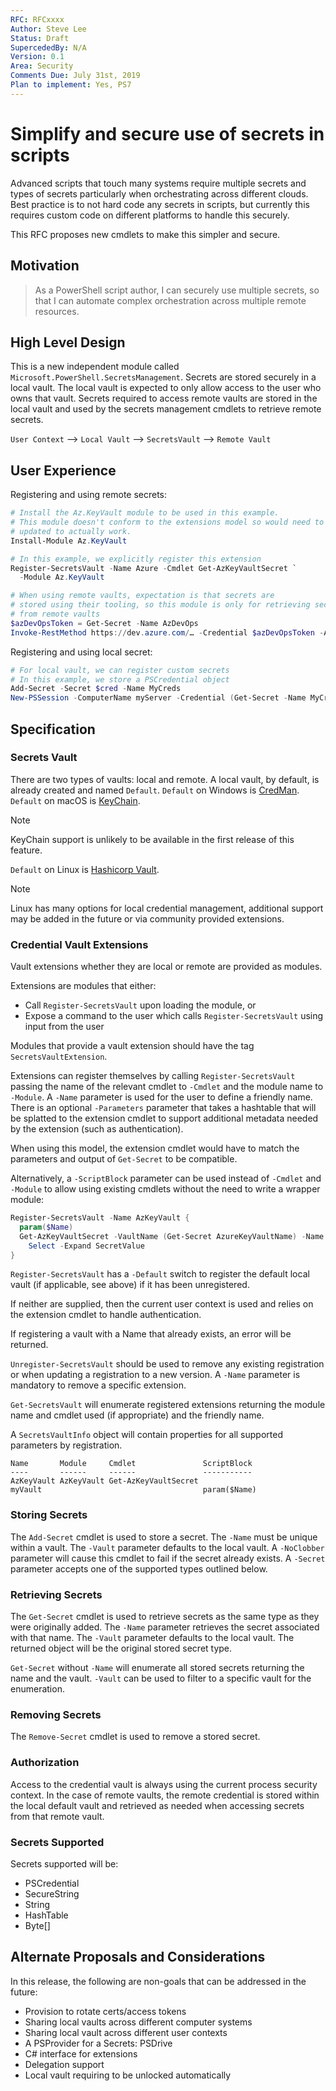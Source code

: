 ```yaml
---
RFC: RFCxxxx
Author: Steve Lee
Status: Draft
SupercededBy: N/A
Version: 0.1
Area: Security
Comments Due: July 31st, 2019
Plan to implement: Yes, PS7
---
```


# Simplify and secure use of secrets in scripts

Advanced scripts that touch many systems require multiple secrets and
types of secrets particularly when orchestrating across different clouds.
Best practice is to not hard code any secrets in scripts, but currently
this requires custom code on different platforms to handle this securely.

This RFC proposes new cmdlets to make this simpler and secure.

## Motivation

> As a PowerShell script author,
> I can securely use multiple secrets,
> so that I can automate complex orchestration across multiple remote resources.

## High Level Design

This is a new independent module called `Microsoft.PowerShell.SecretsManagement`.
Secrets are stored securely in a local vault.
The local vault is expected to only allow access to the user who owns that
vault.
Secrets required to access remote vaults are stored in the local vault and used by the secrets management
cmdlets to retrieve remote secrets.

`User Context` --> `Local Vault` --> `SecretsVault` --> `Remote Vault`

## User Experience

Registering and using remote secrets:

```powershell
# Install the Az.KeyVault module to be used in this example.
# This module doesn't conform to the extensions model so would need to be
# updated to actually work.
Install-Module Az.KeyVault

# In this example, we explicitly register this extension
Register-SecretsVault -Name Azure -Cmdlet Get-AzKeyVaultSecret `
  -Module Az.KeyVault

# When using remote vaults, expectation is that secrets are
# stored using their tooling, so this module is only for retrieving secrets
# from remote vaults
$azDevOpsToken = Get-Secret -Name AzDevOps
Invoke-RestMethod https://dev.azure.com/… -Credential $azDevOpsToken -Authentication Basic
```

Registering and using local secret:

```powershell
# For local vault, we can register custom secrets
# In this example, we store a PSCredential object
Add-Secret -Secret $cred -Name MyCreds
New-PSSession -ComputerName myServer -Credential (Get-Secret -Name MyCreds)
```

## Specification

### Secrets Vault

There are two types of vaults: local and remote.
A local vault, by default, is already created and named `Default`.
`Default` on Windows is [CredMan](https://docs.microsoft.com/en-us/windows/desktop/SecAuthN/credentials-management).
`Default` on macOS is [KeyChain](https://developer.apple.com/documentation/security/keychain_services).

>[!NOTE]
>KeyChain support is unlikely to be available in the first release of this feature.

`Default` on Linux is [Hashicorp Vault](https://www.vaultproject.io/).

>[!NOTE]
>Linux has many options for local credential management, additional support may be
>added in the future or via community provided extensions.

### Credential Vault Extensions

Vault extensions whether they are local or remote are provided as modules.

Extensions are modules that either:

- Call `Register-SecretsVault` upon loading the module, or
- Expose a command to the user which calls `Register-SecretsVault` using
  input from the user

Modules that provide a vault extension should have the tag `SecretsVaultExtension`.

Extensions can register themselves by calling `Register-SecretsVault`
passing the name of the relevant cmdlet to `-Cmdlet` and the module name to `-Module`.
A `-Name` parameter is used for the user to define a friendly name.
There is an optional `-Parameters` parameter that takes a hashtable that will
be splatted to the extension cmdlet to support additional metadata needed
by the extension (such as authentication).

When using this model, the extension cmdlet would have to match the parameters and
output of `Get-Secret` to be compatible.

Alternatively, a `-ScriptBlock` parameter can be used instead of `-Cmdlet` and `-Module`
to allow using existing cmdlets without the need to write a wrapper module:

```powershell
Register-SecretsVault -Name AzKeyVault {
  param($Name)
  Get-AzKeyVaultSecret -VaultName (Get-Secret AzureKeyVaultName) -Name $Name |
    Select -Expand SecretValue
}
```

`Register-SecretsVault` has a `-Default` switch to register the
default local vault (if applicable, see above) if it has been unregistered.

If neither are supplied, then the current user context is used and relies on
the extension cmdlet to handle authentication.

If registering a vault with a Name that already exists, an error will be returned.

`Unregister-SecretsVault` should be used to remove any existing
registration or when updating a registration to a new version.
A `-Name` parameter is mandatory to remove a specific extension.

`Get-SecretsVault` will enumerate registered extensions returning
the module name and cmdlet used (if appropriate) and the friendly name.

A `SecretsVaultInfo` object will contain properties for all supported
parameters by registration.

```output
Name       Module     Cmdlet               ScriptBlock
----       ------     ------               -----------
AzKeyVault AzKeyVault Get-AzKeyVaultSecret
myVault                                    param($Name)
```

### Storing Secrets

The `Add-Secret` cmdlet is used to store a secret.
The `-Name` must be unique within a vault.
The `-Vault` parameter defaults to the local vault.
A `-NoClobber` parameter will cause this cmdlet to fail if the secret already exists.
A `-Secret` parameter accepts one of the supported types outlined below.

### Retrieving Secrets

The `Get-Secret` cmdlet is used to retrieve secrets as the same type as they
were originally added.
The `-Name` parameter retrieves the secret associated with that name.
The `-Vault` parameter defaults to the local vault.
The returned object will be the original stored secret type.

`Get-Secret` without `-Name` will enumerate all stored secrets returning the
name and the vault.
`-Vault` can be used to filter to a specific vault for the enumeration.

### Removing Secrets

The `Remove-Secret` cmdlet is used to remove a stored secret.

### Authorization

Access to the credential vault is always using the current process security context.
In the case of remote vaults, the remote credential is stored within the local
default vault and retrieved as needed when accessing secrets from that remote
vault.

### Secrets Supported

Secrets supported will be:

- PSCredential
- SecureString
- String
- HashTable
- Byte[]

## Alternate Proposals and Considerations

In this release, the following are non-goals that can be addressed in the future:

- Provision to rotate certs/access tokens
- Sharing local vaults across different computer systems
- Sharing local vault across different user contexts
- A PSProvider for a Secrets: PSDrive
- C# interface for extensions
- Delegation support
- Local vault requiring to be unlocked automatically
